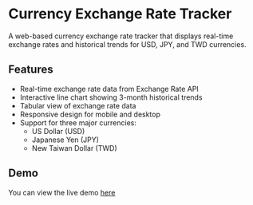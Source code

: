 # Currency Exchange Rate Tracker

A web-based currency exchange rate tracker that displays real-time exchange rates and historical trends for USD, JPY, and TWD currencies.

## Features

- Real-time exchange rate data from Exchange Rate API
- Interactive line chart showing 3-month historical trends
- Tabular view of exchange rate data
- Responsive design for mobile and desktop
- Support for three major currencies:
  - US Dollar (USD)
  - Japanese Yen (JPY)
  - New Taiwan Dollar (TWD)

## Demo
You can view the live demo [here](https://codeasobi.github.io/AI-currency/)
